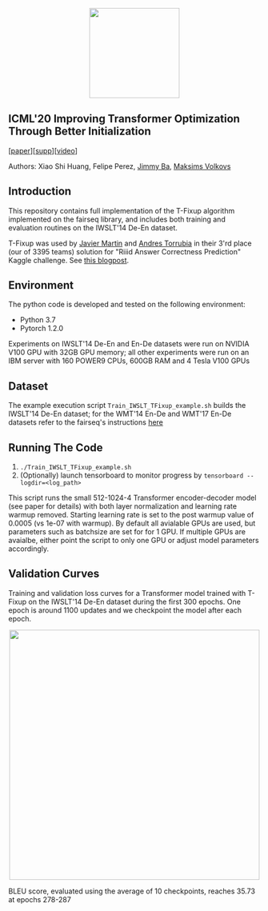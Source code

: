 <p align="center">
<a href="https://layer6.ai/"><img src="https://github.com/layer6ai-labs/DropoutNet/blob/master/logs/logobox.jpg" width="180"></a>
</p>

## ICML'20 Improving Transformer Optimization Through Better Initialization 
[[paper](http://www.cs.toronto.edu/~mvolkovs/ICML2020_tfixup.pdf)][[supp](http://www.cs.toronto.edu/~mvolkovs/ICML2020_tfixup_supp.pdf)][[video](https://slideslive.com/38928414/)]

Authors: Xiao Shi Huang, Felipe Perez, [Jimmy Ba](https://jimmylba.github.io), [Maksims Volkovs](http://www.cs.toronto.edu/~mvolkovs)

<a name="intro"/>

## Introduction
This repository contains full implementation of the T-Fixup algorithm implemented on the fairseq library, and includes both training and evaluation routines on the IWSLT'14 De-En dataset.

T-Fixup was used by [Javier Martin](https://www.kaggle.com/bacterio) and [Andres Torrubia](https://www.kaggle.com/antorsae) in their 3'rd place (our of 3395 teams) solution for "Riiid Answer Correctness Prediction" Kaggle challenge. See [this blogpost](https://www.kaggle.com/c/riiid-test-answer-prediction/discussion/209585).

<a name="env"/>

## Environment
The python code is developed and tested on the following environment:
* Python 3.7
* Pytorch 1.2.0

Experiments on IWSLT'14 De-En and En-De datasets were run on NVIDIA V100 GPU with 32GB GPU memory; all other experiments were run on an IBM server with 160 POWER9 CPUs, 600GB RAM and 4 Tesla V100 GPUs

<a name="dataset"/>

## Dataset

The example execution script `Train_IWSLT_TFixup_example.sh` builds the IWSLT'14 De-En dataset; for the WMT'14 En-De and WMT'17 En-De datasets refer to the fairseq's instructions [here](https://github.com/pytorch/fairseq/tree/master/examples/translation) 

## Running The Code

1. `./Train_IWSLT_TFixup_example.sh`
2. (Optionally) launch tensorboard to monitor progress by `tensorboard --logdir=<log_path>`

This script runs the small 512-1024-4 Transformer encoder-decoder model (see paper for details) with both layer normalization and learning rate warmup removed. Starting learning rate is set to the post warmup value of 0.0005 (vs 1e-07 with warmup). By default all avialable GPUs are used, but parameters such as batchsize are set for for 1 GPU. If multiple GPUs are avaialbe, either point the script to only one GPU or adjust model parameters accordingly.

## Validation Curves
Training and validation loss curves for a Transformer model trained with T-Fixup on the IWSLT'14 De-En dataset during the first 300 epochs. One epoch is around 
1100 updates and we checkpoint the model after each epoch.
<p align="center">
<img src="https://github.com/layer6ai-labs/T-Fixup/blob/master/TFixup_IWSLT14_LossCurve.png" width="500">
</p>
BLEU score, evaluated using the average of 10 checkpoints, reaches 35.73 at epochs 278-287
